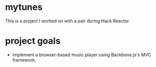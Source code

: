 # mytunes
This is a project I worked on with a pair during Hack Reactor.

# project goals
* Implement a browser-based music player using Backbone.js's MVC framework.
